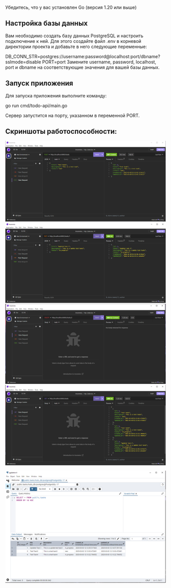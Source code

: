 Убедитесь, что у вас установлен Go (версия 1.20 или выше)

## Настройка базы данных
Вам необходимо создать базу данных PostgreSQL и настроить подключение к ней. Для этого создайте файл .env в корневой директории проекта и добавьте в него следующие переменные:

DB_CONN_STR=postgres://username:password@localhost:port/dbname?sslmode=disable
PORT=port
Замените username, password, localhost, port и dbname на соответствующие значения для вашей базы данных.

## Запуск приложения
Для запуска приложения выполните команду:

go run cmd/todo-api/main.go

Сервер запустится на порту, указанном в переменной PORT.

## Скриншоты работоспособности:
![Скриншот успешного запроса POST](screenshots/post.png) 
![Скриншот успешного запроса UPDATE](screenshots/update.png) 
![Скриншот успешного запроса DELETE](screenshots/delete.png) 
![Скриншот успешного запроса GET](screenshots/get.png) 

![Скриншот наличия записей в базе данных](screenshots/db.png)

